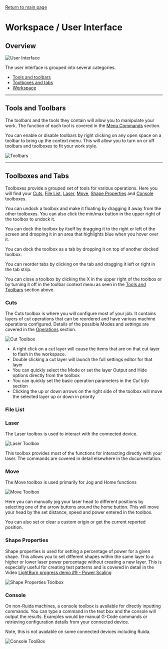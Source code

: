 [Return to main page](README.md)

# Workspace / User Interface

## Overview

![User Interface](/img/Desktop.PNG)

The user interface is grouped into several categories. 

* [Tools and toolbars](#toolbars)
* [Toolboxes and tabs](#toolboxes)
* [Workspace](#workspace)

<a name="toolbars"></a>

----

## Tools and Toolbars

The toolbars and the tools they contain will allow you to manipulate your work. The function of each tool is covered in the [Menu Commands](MenuCommands.md) section.

You can enable or disable toolbars by right clicking on any open space on a toolbar to bring up the context menu. This will allow you to turn on or off toolbars and toolboxes to fit your work style.

![Toolbars](/img/Toolbars.PNG)

<a name="toolboxes"></a>

----

## Toolboxes and Tabs

Toolboxes provide a grouped set of tools for various operations. Here you will find your [Cuts](#cuts), [File List](#filelist), [Laser](#laser), [Move](#move), [Shape Properties](#shapeproperties) and [Console](#console) toolboxes. 

You can undock a toolbox and make it floating by dragging it away from the other toolboxes. You can also click the min/max button in the upper right of the toolbox to undock it.

You can dock the toolbox by itself by dragging it to the right or left of the screen and dropping it in an area that highlights blue when you hover over it.

You can dock the toolbox as a tab by dropping it on top of another docked toolbox.

You can reorder tabs by clicking on the tab and dragging it left or right in the tab strip.

You can close a toolbox by clicking the X in the upper right of the toolbox or by turning it off in the toolbar context menu as seen in the [Tools and Toolbars](#toolbars) section above.

<a name="cuts"></a>
### Cuts

The Cuts toolbox is where you will configure most of your job. It contains layers of cut operations that can be reordered and have various machine operations configured.  Details of the possible Modes and settings are covered in the [Operations](Operations.md) section.

![Cut Toolbox](/img/CutsToolBox.PNG)

* A right click on a cut layer will cause the items that are on that cut layer to flash in the workspace. 
* Double clicking a cut layer will launch the full settings editor for that layer
* You can quickly select the Mode or set the layer Output and Hide options directly from the toolbox
* You can quickly set the basic operation parameters in the *Cut Info* section
* Clicking the up or down arrows on the right side of the toolbox will move the selected layer up or down in priority

<a name="filelist"></a>
### File List

<a name="laser"></a>
### Laser

The Laser toolbox is used to interact with the connected device. 

![Laser Toolbox](/img/LaserToolBox.PNG)

This toolbox provides most of the functions for interacting directly with your laser. The commands are covered in detail elsewhere in the documentation. 

<a name="move"></a>
### Move

The Move toolbox is used primarily for Jog and Home functions

![Move Toolbox](/img/MoveToolBox.PNG)

Here you can manually jog your laser head to different positions by selecting one of the arrow buttons around the home button. This will move your head by the set distance, speed and power entered in the toolbox. 

You can also set or clear a custom origin or get the current reported position.

<a name="shapeproperties"></a>
### Shape Properties

Shape properties is used for setting a percentage of power for a given shape. This allows you to set different shapes within the same layer to a higher or lower laser power percentage without creating a new layer. This is especially useful for creating test patterns and is covered in detail in the Video [LightBurn progress demo #9 - Power Scaling](https://www.youtube.com/watch?v=ZiUAOv4tAGY)

![Shape Properties Toolbox](/img/ShapePropertiesToolBox.PNG)

<a name="console"></a>
### Console

On non-Ruida machines, a console toolbox is available for directly inputting commands. You can type a command in the text box and the console will output the results. Examples would be manual G-Code commands or retrieving configuration details from your connected device. 

Note, this is not available on some connected devices including Ruida.

![Console ToolBox](/img/ConsoleToolBox.PNG)